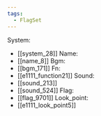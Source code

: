 ```yaml
---
tags:
  - FlagSet
---
```

System:
- [[system_28]]
Name:
- [[name_8]]
Bgm:
- [[bgm_171]]
Fn:
- [[e1111_function21]]
Sound:
- [[sound_213]]
- [[sound_524]]
Flag:
- [[flag_9701]]
Look_point:
- [[e1111_look_point5]]
